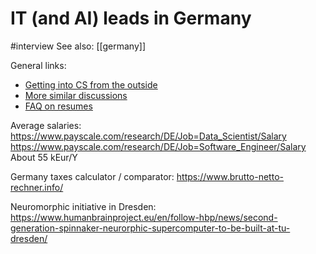 # IT (and AI) leads in Germany

#interview
See also: [[germany]]

General links:
* [Getting into CS from the outside](https://www.reddit.com/r/cscareerquestions/comments/17n5a1/getting_in_to_a_cs_career_from_outside_cs/)
* [More similar discussions](https://www.reddit.com/r/cscareerquestions/comments/17n5a1/getting_in_to_a_cs_career_from_outside_cs/)
* [FAQ on resumes](https://www.reddit.com/r/cscareerquestions/wiki/faq_resumes)

Average salaries:
https://www.payscale.com/research/DE/Job=Data_Scientist/Salary
https://www.payscale.com/research/DE/Job=Software_Engineer/Salary
About 55 kEur/Y

Germany taxes calculator / comparator:
https://www.brutto-netto-rechner.info/

Neuromorphic initiative in Dresden:
https://www.humanbrainproject.eu/en/follow-hbp/news/second-generation-spinnaker-neurorphic-supercomputer-to-be-built-at-tu-dresden/